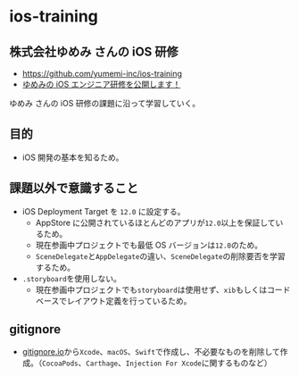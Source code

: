 # ios-training

## 株式会社ゆめみ さんの iOS 研修

- https://github.com/yumemi-inc/ios-training
- [ゆめみの iOS エンジニア研修を公開します！](https://qiita.com/watanave/items/1cefa5aae18f5141c426)

ゆめみ さんの iOS 研修の課題に沿って学習していく。

## 目的

- iOS 開発の基本を知るため。

## 課題以外で意識すること

- iOS Deployment Target を `12.0` に設定する。
  - AppStore に公開されているほとんどのアプリが`12.0`以上を保証しているため。
  - 現在参画中プロジェクトでも最低 OS バージョンは`12.0`のため。
  - `SceneDelegate`と`AppDelegate`の違い、`SceneDelegate`の削除要否を学習するため。
- `.storyboard`を使用しない。
  - 現在参画中プロジェクトでも`storyboard`は使用せず、`xib`もしくはコードベースでレイアウト定義を行っているため。

## gitignore

- [gitignore.io](https://www.toptal.com/developers/gitignore)から`Xcode`、`macOS`、`Swift`で作成し、不必要なものを削除して作成。（`CocoaPods`、`Carthage`、`Injection For Xcode`に関するものなど）
